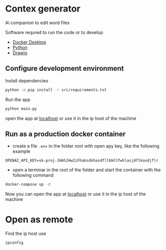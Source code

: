 # Contex generator

Ai companion to edit word files

Software requred to run the code or to develop
- [Docker Desktop](https://www.docker.com/products/docker-desktop/)
- [Python](https://www.python.org/)
- [Drawio](https://www.drawio.com/)

## Configure development environment

Install dependencies
```bash
python -m pip install -r src/requirements.txt
```

Run the app
```bash
python main.py
```
open the app at [localhost](http://127.0.0.1:8000) or use it in the ip host of the machine

## Run as a production docker container

- create a file `.env` in the folder root with open apy key, like the following example
```text
OPENAI_API_KEY=sk-proj-JHASJHw2iFhaksdkhasdfllbkFJfwhlasjdflkasdjflr
```
- open a terminar in the root of the folder and start the container with the following command
```bash
docker-compose up -d
```

Now you can open the app at [localhost](http://127.0.0.1:8000) or use it in the ip host of the machine

# Open as remote
Find the ip host use
```bash
ipconfig
```
